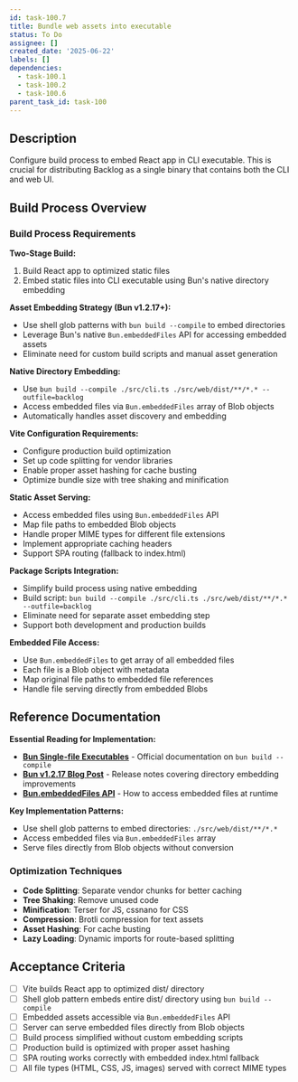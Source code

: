 ```yaml
---
id: task-100.7
title: Bundle web assets into executable
status: To Do
assignee: []
created_date: '2025-06-22'
labels: []
dependencies:
  - task-100.1
  - task-100.2
  - task-100.6
parent_task_id: task-100
---
```


## Description

Configure build process to embed React app in CLI executable. This is crucial for distributing Backlog as a single binary that contains both the CLI and web UI.

## Build Process Overview

### Build Process Requirements

**Two-Stage Build:**

1. Build React app to optimized static files
2. Embed static files into CLI executable using Bun's native directory embedding

**Asset Embedding Strategy (Bun v1.2.17+):**

- Use shell glob patterns with `bun build --compile` to embed directories
- Leverage Bun's native `Bun.embeddedFiles` API for accessing embedded assets
- Eliminate need for custom build scripts and manual asset generation

**Native Directory Embedding:**

- Use `bun build --compile ./src/cli.ts ./src/web/dist/**/*.* --outfile=backlog`
- Access embedded files via `Bun.embeddedFiles` array of Blob objects
- Automatically handles asset discovery and embedding

**Vite Configuration Requirements:**

- Configure production build optimization
- Set up code splitting for vendor libraries
- Enable proper asset hashing for cache busting
- Optimize bundle size with tree shaking and minification

**Static Asset Serving:**

- Access embedded files using `Bun.embeddedFiles` API
- Map file paths to embedded Blob objects
- Handle proper MIME types for different file extensions
- Implement appropriate caching headers
- Support SPA routing (fallback to index.html)

**Package Scripts Integration:**

- Simplify build process using native embedding
- Build script: `bun build --compile ./src/cli.ts ./src/web/dist/**/*.* --outfile=backlog`
- Eliminate need for separate asset embedding step
- Support both development and production builds

**Embedded File Access:**

- Use `Bun.embeddedFiles` to get array of all embedded files
- Each file is a Blob object with metadata
- Map original file paths to embedded file references
- Handle file serving directly from embedded Blobs

## Reference Documentation

**Essential Reading for Implementation:**

- **[Bun Single-file Executables](https://bun.sh/docs/bundler/executables)** - Official documentation on `bun build --compile`
- **[Bun v1.2.17 Blog Post](https://bun.sh/blog/bun-v1.2.17)** - Release notes covering directory embedding improvements
- **[Bun.embeddedFiles API](https://bun.sh/docs/bundler/executables#accessing-bundled-assets)** - How to access embedded files at runtime

**Key Implementation Patterns:**

- Use shell glob patterns to embed directories: `./src/web/dist/**/*.*`
- Access embedded files via `Bun.embeddedFiles` array
- Serve files directly from Blob objects without conversion

### Optimization Techniques

- **Code Splitting**: Separate vendor chunks for better caching
- **Tree Shaking**: Remove unused code
- **Minification**: Terser for JS, cssnano for CSS
- **Compression**: Brotli compression for text assets
- **Asset Hashing**: For cache busting
- **Lazy Loading**: Dynamic imports for route-based splitting

## Acceptance Criteria

- [ ] Vite builds React app to optimized dist/ directory
- [ ] Shell glob pattern embeds entire dist/ directory using `bun build --compile`
- [ ] Embedded assets accessible via `Bun.embeddedFiles` API
- [ ] Server can serve embedded files directly from Blob objects
- [ ] Build process simplified without custom embedding scripts
- [ ] Production build is optimized with proper asset hashing
- [ ] SPA routing works correctly with embedded index.html fallback
- [ ] All file types (HTML, CSS, JS, images) served with correct MIME types
